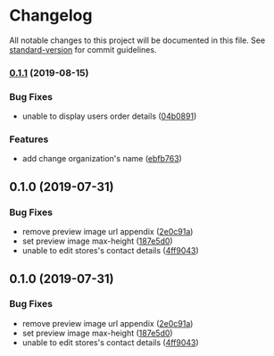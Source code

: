 # Changelog

All notable changes to this project will be documented in this file. See [standard-version](https://github.com/conventional-changelog/standard-version) for commit guidelines.

### [0.1.1](https://github.com/indr/phundus-spa/compare/v0.1.0...v0.1.1) (2019-08-15)


### Bug Fixes

* unable to display users order details ([04b0891](https://github.com/indr/phundus-spa/commit/04b0891))


### Features

* add change organization's name ([ebfb763](https://github.com/indr/phundus-spa/commit/ebfb763))

## 0.1.0 (2019-07-31)


### Bug Fixes

* remove preview image url appendix ([2e0c91a](https://github.com/indr/phundus-spa/commit/2e0c91a))
* set preview image max-height ([187e5d0](https://github.com/indr/phundus-spa/commit/187e5d0))
* unable to edit stores's contact details ([4ff9043](https://github.com/indr/phundus-spa/commit/4ff9043))

## 0.1.0 (2019-07-31)


### Bug Fixes

* remove preview image url appendix ([2e0c91a](https://github.com/indr/phundus-spa/commit/2e0c91a))
* set preview image max-height ([187e5d0](https://github.com/indr/phundus-spa/commit/187e5d0))
* unable to edit stores's contact details ([4ff9043](https://github.com/indr/phundus-spa/commit/4ff9043))
